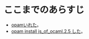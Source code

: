 # ここまでのあらすじ

* [opamいれた](00start.md)。
* [opam install js_of_ocaml.2.5 した](01opam-install-js_of_ocaml.md)。
